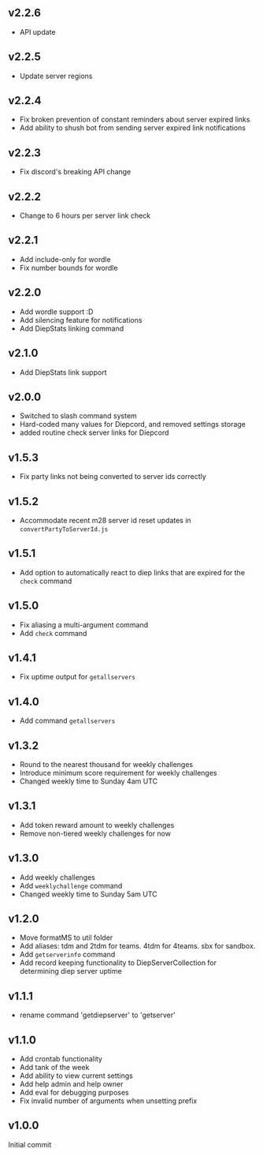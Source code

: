 ## v2.2.6

- API update

## v2.2.5

- Update server regions

## v2.2.4

- Fix broken prevention of constant reminders about server expired links
- Add ability to shush bot from sending server expired link notifications

## v2.2.3

- Fix discord's breaking API change

## v2.2.2

- Change to 6 hours per server link check

## v2.2.1

- Add include-only for wordle
- Fix number bounds for wordle

## v2.2.0

- Add wordle support :D
- Add silencing feature for notifications
- Add DiepStats linking command

## v2.1.0

- Add DiepStats link support

## v2.0.0

- Switched to slash command system
- Hard-coded many values for Diepcord, and removed settings storage
- added routine check server links for Diepcord

## v1.5.3

- Fix party links not being converted to server ids correctly

## v1.5.2

- Accommodate recent m28 server id reset updates in `convertPartyToServerId.js`

## v1.5.1

- Add option to automatically react to diep links that are expired for the `check` command

## v1.5.0

- Fix aliasing a multi-argument command
- Add `check` command

## v1.4.1

- Fix uptime output for `getallservers`

## v1.4.0

- Add command `getallservers`

## v1.3.2

- Round to the nearest thousand for weekly challenges
- Introduce minimum score requirement for weekly challenges
- Changed weekly time to Sunday 4am UTC

## v1.3.1

- Add token reward amount to weekly challenges
- Remove non-tiered weekly challenges for now

## v1.3.0

- Add weekly challenges
- Add `weeklychallenge` command
- Changed weekly time to Sunday 5am UTC

## v1.2.0

- Move formatMS to util folder
- Add aliases: tdm and 2tdm for teams. 4tdm for 4teams. sbx for sandbox.
- Add `getserverinfo` command
- Add record keeping functionality to DiepServerCollection for determining diep server uptime

## v1.1.1

- rename command 'getdiepserver' to 'getserver'

## v1.1.0

- Add crontab functionality
- Add tank of the week
- Add ability to view current settings
- Add help admin and help owner
- Add eval for debugging purposes
- Fix invalid number of arguments when unsetting prefix

## v1.0.0

Initial commit
